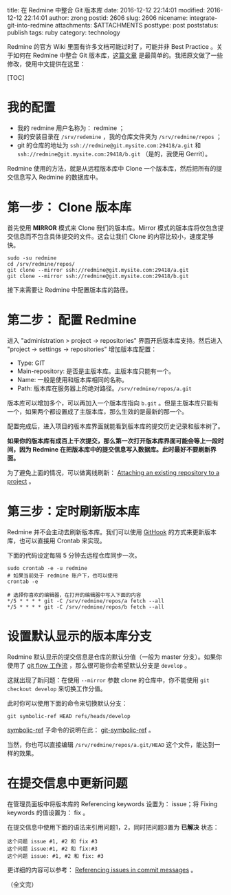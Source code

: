 title: 在 Redmine 中整合 Git 版本库
date: 2016-12-12 22:14:01
modified: 2016-12-12 22:14:01
author: zrong
postid: 2606
slug: 2606
nicename: integrate-git-into-redmine
attachments: $ATTACHMENTS
posttype: post
poststatus: publish
tags: ruby
category: technology

Redmine 的官方 Wiki 里面有许多文档可能过时了，可能并非 Best Practice 。关于如何在 Redmine 中整合 Git 版本库，[这篇文章][1] 是最简单的。我把原文做了一些修改，使用中文提供在这里：<!--more-->

[TOC]

# 我的配置

- 我的 redmine 用户名称为： redmine ；
- 我的安装目录在 `/srv/redemine` ，我的仓库文件夹为 `/srv/redmine/repos` ；
- git 的仓库的地址为 `ssh://redmine@git.mysite.com:29418/a.git` 和 `ssh://redmine@git.mysite.com:29418/b.git` （是的，我使用 Gerrit）。

Redmine 使用的方法，就是从远程版本库中 Clone 一个版本库，然后把所有的提交信息写入 Redmine 的数据库中。

# 第一步： Clone 版本库
     
首先使用 **MIRROR** 模式来 Clone 我们的版本库。Mirror 模式的版本库将仅包含提交信息而不包含具体提交的文件。这会让我们 Clone 的内容比较小，速度足够快。

``` shell
sudo -su redmine
cd /srv/redmine/repos/
git clone --mirror ssh://redmine@git.mysite.com:29418/a.git
git clone --mirror ssh://redmine@git.mysite.com:29418/b.git
```

接下来需要让 Redmine 中配置版本库的路径。

# 第二步： 配置 Redmine

进入 "administration > project -> repositories" 界面开启版本库支持。然后进入 "project -> settings -> repositories" 增加版本库配置：

- Type: GIT
- Main-repository: 是否是主版本库。主版本库只能有一个。
- Name: 一般是使用和版本库相同的名称。
- Path: 版本库在服务器上的绝对路径。`/srv/redmine/repos/a.git`

版本库可以增加多个，可以再加入一个版本库指向 `b.git` 。但是主版本库只能有一个，如果两个都设置成了主版本库，那么生效的是最新的那一个。

配置完成后，进入项目的版本库界面就能看到版本库的提交历史记录和版本树了。

**如果你的版本库有成百上千次提交，那么第一次打开版本库界面可能会等上一段时间，因为 Redmine 在把版本库中的提交信息写入数据库。此时最好不要刷新界面。**

为了避免上面的情况，可以做离线刷新： [Attaching an existing repository to a project][2] 。

# 第三步：定时刷新版本库

Redmine 并不会主动去刷新版本库。我们可以使用 [GitHook][3] 的方式来更新版本库，也可以直接用 Crontab 来实现。

下面的代码设定每隔 5 分钟去远程仓库同步一次。

``` shell
sudo crontab -e -u redmine
# 如果当前处于 redmine 账户下，也可以使用
crontab -e

# 选择你喜欢的编辑器，在打开的编辑器中写入下面的内容
*/5 * * * * git -C /srv/redmine/repos/a fetch --all
*/5 * * * * git -C /srv/redmine/repos/b fetch --all
```

# 设置默认显示的版本库分支

Redmine 默认显示的提交信息是仓库的默认分值（一般为 master 分支）。如果你使用了 [git flow 工作流][4] ，那么很可能你会希望默认分支是 `develop` 。

这就出现了新问题：在使用 `--mirror` 参数 clone 的仓库中，你不能使用 `git checkout develop` 来切换工作分值。

此时你可以使用下面的命令来切换默认分支：

```
git symbolic-ref HEAD refs/heads/develop
```

[symbolic-ref][5] 子命令的说明在此： [git-symbolic-ref][5] 。

当然，你也可以直接编辑 `/srv/redmine/repos/a.git/HEAD` 这个文件，能达到一样的效果。

# 在提交信息中更新问题

在管理员面板中将版本库的 Referencing keywords 设置为： issue；将 Fixing keywords 的值设置为： fix 。

在提交信息中使用下面的语法来引用问题1，2，同时把问题3置为 **已解决** 状态：

    这个问题 issue #1, #2 和 fix #3
    这个问题 issue:#1, #2 和 fix:#3
    这个问题 issue: #1, #2 和 fix: #3

更详细的内容可以参考： [Referencing issues in commit messages][6] 。

（全文完）

[1]: https://www.redmine.org/projects/redmine/wiki/HowTo_Easily_integrate_a_(SSH_secured)_GIT_repository_into_redmine
[2]: https://www.redmine.org/projects/redmine/wiki/RedmineRepositories#Attaching-an-existing-repository-to-a-project
[3]: https://www.redmine.org/projects/redmine/wiki/HowTo_setup_automatic_refresh_of_repositories_in_Redmine_on_commit
[4]: http://danielkummer.github.io/git-flow-cheatsheet/index.zh_CN.html
[5]: https://www.kernel.org/pub/software/scm/git/docs/git-symbolic-ref.html
[6]: http://www.redmine.org/projects/redmine/wiki/RedmineSettings#Referencing-issues-in-commit-messages

